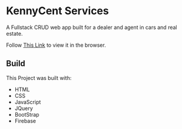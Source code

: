 # KennyCent Services

A Fullstack CRUD web app built for a dealer and agent in cars and real estate.

Follow [This Link](https://kennycentservices.netlify.app/) to view it in the browser.

## Build

This Project was built with:
  
- HTML
- CSS
- JavaScript
- JQuery
- BootStrap
- Firebase
